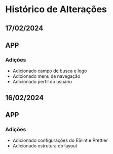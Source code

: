 # Histórico de Alterações

## 17/02/2024

## APP

### Adições

- Adicionado campo de busca e logo
- Adicionado menu de navegação
- Adicionado perfil do usuário

## 16/02/2024

## APP

### Adições

- Adicionado configurações do ESlint e Prettier
- Adicionado estrutura do layout